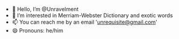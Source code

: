 - 👋 Hello, I’m @Unravelment
- 👀 I’m interested in Merriam-Webster Dictionary and exotic words
- 📫 You can reach me by an email 'unrequisite@gmail.com'
- 😄 Pronouns: he/him

<!---
Unravelment/Unravelment is a ✨ special ✨ repository because its `README.md` (this file) appears on your GitHub profile.
You can click the Preview link to take a look at your changes.
--->
